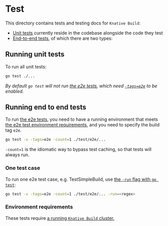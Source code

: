 # Test

This directory contains tests and testing docs for `Knative Build`:

* [Unit tests](#running-unit-tests) currently reside in the codebase alongside the code they test
* [End-to-end tests](#running-end-to-end-tests), of which there are two types:
## Running unit tests

To run all unit tests:

```bash
go test ./...
```

_By default `go test` will not run [the e2e tests](#running-end-to-end-tests), which need [`-tags=e2e`](#running-end-to-end-tests) to be enabled._


## Running end to end tests

To run [the e2e tests](./e2e), you need to have a running environment that meets
[the e2e test environment requirements](#environment-requirements), and you need to specify the build tag `e2e`.

```bash
go test -v -tags=e2e -count=1 ./test/e2e/...
```

`-count=1` is the idiomatic way to bypass test caching, so that tests will always run.

### One test case

To run one e2e test case, e.g. TestSimpleBuild, use [the `-run` flag with `go test`](https://golang.org/cmd/go/#hdr-Testing_flags):

```bash
go test -v -tags=e2e -count=1 ./test/e2e/... -run=<regex>
```

### Environment requirements

These tests require [a running `Knative Build` cluster.](/DEVELOPMENT.md#getting-started)
